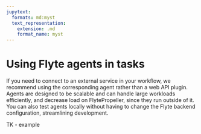 ```yaml
---
jupytext:
  formats: md:myst
  text_representation:
    extension: .md
    format_name: myst
---
```


# Using Flyte agents in tasks

If you need to connect to an external service in your workflow, we recommend using the corresponding agent rather than a web API plugin. Agents are designed to be scalable and can handle large workloads efficiently, and decrease load on FlytePropeller, since they run outside of it. You can also test agents locally without having to change the Flyte backend configuration, streamlining development.

TK - example
